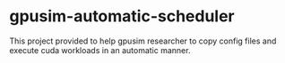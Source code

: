 # gpusim-automatic-scheduler
This project provided to help gpusim researcher to copy config             files and execute cuda workloads in an automatic manner.
